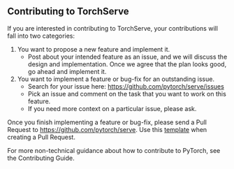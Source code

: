 ## Contributing to TorchServe

If you are interested in contributing to TorchServe, your contributions will fall into two categories:

1. You want to propose a new feature and implement it.
    - Post about your intended feature as an issue, and we will discuss the design and implementation. Once we agree that the plan looks good, go ahead and implement it.
2. You want to implement a feature or bug-fix for an outstanding issue.
    - Search for your issue here: https://github.com/pytorch/serve/issues
    - Pick an issue and comment on the task that you want to work on this feature.
   - If you need more context on a particular issue, please ask.

Once you finish implementing a feature or bug-fix, please send a Pull Request to https://github.com/pytorch/serve. Use this [template](pull_request_template.md) when creating a Pull Request.

For more non-technical guidance about how to contribute to PyTorch, see the Contributing Guide.
